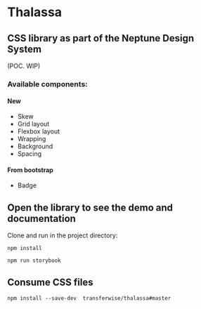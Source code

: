# Thalassa

## CSS library as part of the Neptune Design System
(POC. WIP)

### Available components:

#### New
- Skew
- Grid layout
- Flexbox layout
- Wrapping
- Background
- Spacing

#### From bootstrap
- Badge


## Open the library to see the demo and documentation

Clone and run in the project directory:

`npm install`

`npm run storybook`


## Consume CSS files

`npm install --save-dev  transferwise/thalassa#master`

